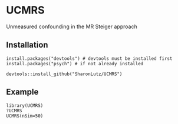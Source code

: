 # UCMRS
Unmeasured confounding in the MR Steiger approach

## Installation
```
install.packages("devtools") # devtools must be installed first
install.packages("psych") # if not already installed 

devtools::install_github("SharonLutz/UCMRS")
```
## Example
```
library(UCMRS)
?UCMRS
UCMRS(nSim=50)
```


